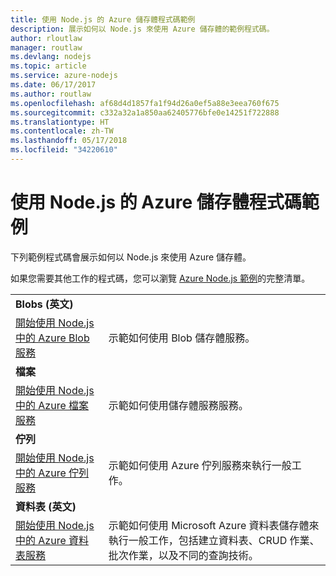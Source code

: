 ```yaml
---
title: 使用 Node.js 的 Azure 儲存體程式碼範例
description: 展示如何以 Node.js 來使用 Azure 儲存體的範例程式碼。
author: rloutlaw
manager: routlaw
ms.devlang: nodejs
ms.topic: article
ms.service: azure-nodejs
ms.date: 06/17/2017
ms.author: routlaw
ms.openlocfilehash: af68d4d1857fa1f94d26a0ef5a88e3eea760f675
ms.sourcegitcommit: c332a32a1a850aa62405776bfe0e14251f722888
ms.translationtype: HT
ms.contentlocale: zh-TW
ms.lasthandoff: 05/17/2018
ms.locfileid: "34220610"
---
```

# <a name="azure-storage-with-nodejs-code-samples"></a>使用 Node.js 的 Azure 儲存體程式碼範例

下列範例程式碼會展示如何以 Node.js 來使用 Azure 儲存體。

如果您需要其他工作的程式碼，您可以瀏覽 [Azure Node.js 範例](https://azure.microsoft.com/resources/samples/?term=nodejs)的完整清單。


| | |
|---|---|
| **Blobs (英文)** ||
| [開始使用 Node.js 中的 Azure Blob 服務](https://github.com/Azure-Samples/storage-blob-node-getting-started) | 示範如何使用 Blob 儲存體服務。 |
| **檔案** ||
| [開始使用 Node.js 中的 Azure 檔案服務](https://azure.microsoft.com/resources/samples/storage-file-node-getting-started/) | 示範如何使用儲存體服務服務。 |
| **佇列** ||
| [開始使用 Node.js 中的 Azure 佇列服務](https://azure.microsoft.com/resources/samples/storage-queue-node-getting-started/) | 示範如何使用 Azure 佇列服務來執行一般工作。 |
| **資料表 (英文)** ||
| [開始使用 Node.js 中的 Azure 資料表服務](https://azure.microsoft.com/resources/samples/storage-table-node-getting-started/) | 示範如何使用 Microsoft Azure 資料表儲存體來執行一般工作，包括建立資料表、CRUD 作業、批次作業，以及不同的查詢技術。 |
